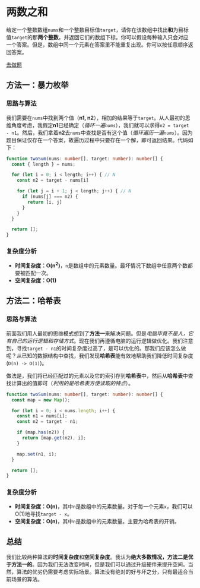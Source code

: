 # 两数之和

给定一个整数数组`nums`和一个整数目标值`target`，请你在该数组中找出**和**为目标值`target`的那**两个整数**，并返回它们的数组下标。你可以假设每种输入只会对应一个答案。但是，数组中同一个元素在答案里不能重复出现。你可以按任意顺序返回答案。

[去做题](https://leetcode.cn/problems/two-sum/description/)

## 方法一：暴力枚举

### 思路与算法

我们需要在`nums`中找到两个值（**n1, n2**），相加的结果等于`target`。从人最初的思维角度考虑，我假定**n1**已经确定（*循环一遍`nums`*），我们就可以求得`n2 = target - n1`。然后，我们拿着**n2**去`nums`中查找是否有这个值（*循环遍历一遍`nums`*）。因为题目保证仅存在一个答案，故遍历过程中只要存在一个解，即可返回结果。代码如下：

```ts
function twoSum(nums: number[], target: number): number[] {
  const { length } = nums;

  for (let i = 0; i < length; i++) { // N
    const n2 = target - nums[i]

    for (let j = i + 1; j < length; j++) { // N
      if (nums[j] === n2) {
        return [i, j]
      }
    }
  }

  return [];
}
```

### 复杂度分析

- **时间复杂度：O(n<sup>2</sup>)**，`n`是数组中的元素数量。最坏情况下数组中任意两个数都要被匹配一次。
- **空间复杂度：O(1)**

## 方法二：哈希表

### 思路与算法

前面我们用人最初的思维模式想到了**方法一**来解决问题。但是*电脑毕竟不是人，它有自己的运行逻辑和存储方式*。现在我们再遵循电脑的运行逻辑做优化。我们注意到，寻找`target - n1`的时间复杂度过高了，是可以优化的。那我们应该怎么做呢？从已知的数据结构中查找，我们发现**哈希表**能有效地帮助我们降低时间复杂度(`O(n) -> O(1)`)。

做法是，我们将已经匹配过的元素以及它的索引存到**哈希表**中，然后从**哈希表**中查找计算出的值即可（*利用的是哈希表方便读取的特点*）。

```ts
function twoSum(nums: number[], target: number): number[] {
  const map = new Map();

  for (let i = 0; i < nums.length; i++) {
    const n1 = nums[i];
    const n2 = target - n1;

    if (map.has(n2)) {
      return [map.get(n2), i];
    }

    map.set(n1, i);
  }

  return [];
}
```

### 复杂度分析

- **时间复杂度：O(n)**，其中`n`是数组中的元素数量。对于每一个元素`x`，我们可以O(1)地寻找`target - x`。
- **空间复杂度：O(n)**，其中`n`是数组中的元素数量。主要为哈希表的开销。

## 总结

我们比较两种算法的**时间复杂度**和**空间复杂度**。我认为**绝大多数情况，方法二是优于方法一的**。因为我们无法改变时间，但是我们可以通过升级硬件来提升空间。当然，算法的优劣仍需要考虑实际场景。算法没有绝对的好与坏之分，只有最适合当前场景的算法。
